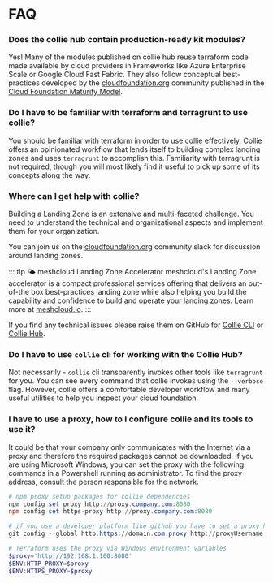 # FAQ

### Does the collie hub contain production-ready kit modules?

Yes! Many of the modules published on collie hub reuse terraform code made available by cloud providers in Frameworks like Azure Enterprise Scale or Google Cloud Fast Fabric.
They also follow conceptual best-practices developed by the [cloudfoundation.org](https://cloudfoundation.org) community published in the [Cloud Foundation Maturity Model](https://cloudfoundation.org/maturity-model/).

### Do I have to be familiar with terraform and terragrunt to use collie?

You should be familiar with terraform in order to use collie effectively. Collie offers an opinionated workflow that lends itself to building
complex landing zones and uses `terragrunt` to accomplish this. Familiarity with terragrunt is not required,
though you will most likely find it useful to pick up some of its concepts along the way.

### Where can I get help with collie?

Building a Landing Zone is an extensive and multi-faceted challenge. You need to understand the technical and
organizational aspects and implement them for your organization.

You can join us on the [cloudfoundation.org](https://cloudfoundation.org) community slack for discussion around landing
zones.

::: tip 🌤 meshcloud Landing Zone Accelerator
meshcloud's Landing Zone accelerator
is a compact professional services offering that delivers an out-of-the box best-practices landing zone while also
helping you build the capability and confidence to build and operate your landing zones. Learn more at [meshcloud.io](https://www.meshcloud.io/en/services/landing-zone-accelerator/).
:::

If you find any technical issues please raise them on GitHub for [Collie CLI](http://github.com/meshcloud/collie-cli/) or [Collie Hub](http://github.com/meshcloud/collie-hub/).

### Do I have to use `collie` cli for working with the Collie Hub?

Not necessarily - `collie` cli transparently invokes other tools like `terragrunt` for you. You can see every command that collie invokes using the `--verbose` flag.
However, collie offers a comfortable developer workflow and many useful utilities to help you inspect your cloud foundation.


### I have to use a proxy, how to I configure collie and its tools to use it?

It could be that your company only communicates with the Internet via a proxy and therefore the required packages cannot be downloaded.
If you are using Microsoft Windows, you can set the proxy with the following commands in a Powershell running as administrator.
To find the proxy address, consult the person responsible for the network.

```Powershell
# npm proxy setup packages for collie dependencies
npm config set proxy http://proxy.company.com:8080
npm config set https-proxy http://proxy.company.com:8080

# if you use a developer platform like github you have to set a proxy here as well`
git config --global http.https://domain.com.proxy http://proxyUsername:proxyPassword@proxy.server.com:port

# Terraform uses the proxy via Windows environment variables
$proxy='http://192.168.1.100:8080'
$ENV:HTTP_PROXY=$proxy
$ENV:HTTPS_PROXY=$proxy
```
